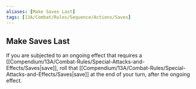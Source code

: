 ```yaml
---
aliases: [Make Saves Last]
tags: [13A/Combat/Rules/Sequence/Actions/Saves]
---
```


## Make Saves Last

If you are subjected to an ongoing effect that requires a [[Compendium/13A/Combat-Rules/Special-Attacks-and-Effects/Saves|save]], roll that [[Compendium/13A/Combat-Rules/Special-Attacks-and-Effects/Saves|save]] at the end of your turn, after the ongoing effect.